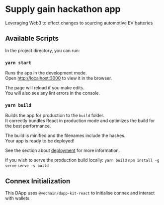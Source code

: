 # Supply gain hackathon app 
Leveraging Web3 to effect changes to sourcing automotive EV batteries

## Available Scripts

In the project directory, you can run:

### `yarn start`

Runs the app in the development mode.\
Open [http://localhost:3000](http://localhost:3000) to view it in the browser.

The page will reload if you make edits.\
You will also see any lint errors in the console.

### `yarn build`

Builds the app for production to the `build` folder.\
It correctly bundles React in production mode and optimizes the build for the best performance.

The build is minified and the filenames include the hashes.\
Your app is ready to be deployed!

See the section about [deployment](https://facebook.github.io/create-react-app/docs/deployment) for more information.

If you wish to serve the production build locally:
`yarn build`
`npm install -g serve`
`serve -s build`

## Connex Initialization

This DApp uses `@vechain/dapp-kit-react` to initialise connex and interact with wallets
